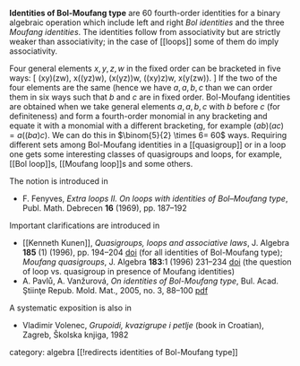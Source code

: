 **Identities of Bol-Moufang type** are 60 fourth-order identities for a binary algebraic operation which include left and right _Bol identities_ and the three _Moufang identities_. The identities follow from associativity but are strictly weaker than associativity; in the case of [[loops]] some of them do imply associativity. 

Four general elements $x,y,z,w$ in the fixed order can be bracketed in five ways: 
\[
(xy)(zw), x((yz)w), (x(yz))w, ((xy)z)w, x(y(zw)).
\] 
If the two of the four elements are the same (hence we have $a,a,b,c$ than we can order them in six ways such that $b$ and $c$ are in fixed order. Bol-Moufang identities are obtained when we take general elements $a,a,b,c$ with $b$ before $c$ (for definiteness) and form a fourth-order monomial in any bracketing and equate it with a monomial with a different bracketing, 
for example $(ab)(ac) = a((ba)c)$. We can do this in $\binom{5}{2} \times 6= 60$ ways. Requiring different sets among Bol-Moufang identities in a [[quasigroup]] or in a loop one gets some interesting classes of quasigroups and loops, for example, [[Bol loop]]s, [[Moufang loop]]s and some others. 

The notion is introduced in 

* F. Fenyves, _Extra loops II. On loops with identities of Bol–Moufang type_, Publ. Math. Debrecen __16__ (1969), pp. 187–192

Important clarifications are introduced in 

* [[Kenneth Kunen]], _Quasigroups, loops and associative laws_, J. Algebra __185__ (1) (1996), pp. 194–204 [doi](http://dx.doi.org/10.1006/jabr.1996.0321) (for all  identities of Bol-Moufang type); _Moufang quasigroups_, J. Algebra __183__:1 (1996) 231–234 [doi](http://dx.doi.org/10.1006/jabr.1996.0216) (the question of loop vs. quasigroup in presence of Moufang identities)
* A. Pavlů, A. Vanžurová, _On identities of Bol-Moufang type_,  Bul. Acad. Ştiinţe Repub. Mold. Mat., 2005, no. 3, 88–100 [pdf](http://www.mathnet.ru/php/getFT.phtml?jrnid=basm&paperid=139&what=fullt&option_lang=rus)	

A systematic exposition is also in

* Vladimir Volenec, _Grupoidi, kvazigrupe i petlje_ (book in Croatian), Zagreb, Školska knjiga, 1982

category: algebra
[[!redirects identities of Bol-Moufang type]]